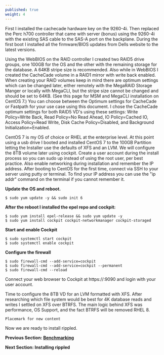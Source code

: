 ```yaml
---
published: true
weight: 4
---
```

First I installed the cachecade hardware key on the 9260-4i.  Then replaced the Perc h700 controller that came with server (bonus) using the 9260-4i with the existing SAS cable to the SAS-A port on the backplane.  During the first boot I installed all the firmware/BIOS updates from Dells website to the latest versions.  

Using the WebBIOS on the RAID controller I created two RAID5 drive groups, one 100GB for the OS and the other with the remaining storage for the database. A 64KB stripe size is recommended.  Also while in WebBIOS I created the CacheCade volume in a RAID1 mirror with write back enabled.  When creating your RAID volumes keep in mind there are optimum settings which can be changed later, either remotely with the MegaRAID Storage Manger or locally with MegaCLI, but the stripe size cannot be changed and should be set to 64KB.  (See this page for MSM and MegaCLI installation on CentOS 7.)  You can choose between the Optimum settings for CacheCade or Fastpath for your use case using this document.  I chose the CacheCade optimum settings for both RAID5 VD's using these settings:  Write Policy=Write Back, Read Policy=No Read Ahead, IO Policy=Cached IO, Access Policy=Read Write, Disk Cache Policy=Disabled, and Background Initialization=Enabled.

CentOS 7 is my OS of choice or RHEL at the enterprise level.  At this point using a usb drive I booted and installed CentOS 7 to the 100GB Partition letting the Installer use the defaults of XFS and an LVM.  We will configure the 8TB volume later using cockpit.  Create a user account during the install process so you can sudo up instead of using the root user, per best practice.  Also enable networking during installation and remember the IP address.  After booting to CentOS for the first time, connect via SSH to your server using putty or terminal.  To find your IP address you can use the "ip addr" command on the terminal if you cannot remember it.  

**Update the OS and reboot.**

	$ sudo yum update -y && sudo init 6

**After the reboot I installed the epel repo and cockpit:**

	$ sudo yum install epel-release && sudo yum update -y
	$ sudo yum install cockpit cockpit-networkmanager cockpit-storaged

**Start and enable Cockpit**

	$ sudo systemctl start cockpit
	$ sudo systemctl enable cockpit

**Configure the firewall**

	$ sudo firewall-cmd --add-service=cockpit
	$ sudo firewall-cmd --add-service=cockpit --permanent
	$ sudo firewall-cmd --reload

Connect your web browser to Cockpit at https://<your server ip>:9090 and login with your user account.

Time to configure the 8TB VD for an LVM formatted with XFS.  After researching which file system would be best for 4K database reads and writes I settled on XFS over BTRFS.  The main logic behind XFS was performance, OS Support, and the fact BTRFS will be removed RHEL 8.

	Placemark for new content

Now we are ready to install rippled.


**Previous Section: [Benchmarking](https://subreddit.github.io/Benchmarking-Building-A-Rippled-Server/)**

**Next Section: Installing rippled**
